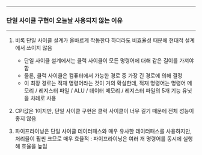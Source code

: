 ------
### 단일 사이클 구현이 오늘날 사용되지 않는 이유
------
1. 비록 단일 사이클 설계가 올바르게 작동한다 하더라도 비효율성 때문에 현대적 설계에서 쓰이지 않음
   - 단일 사이클 설계에서는 클럭 사이클이 모든 명령어에 대해 같은 길이를 가져야 함
   - 물론, 클럭 사이클은 컴퓨터에서 가능한 경로 중 가장 긴 경로에 의해 결정
   - 이 최장 경로는 적재 명령어라는 것이 거의 확실한데, 적재 명령어는 명령어 메모리 / 레지스터 파일 / ALU / 데이터 메모리 / 레지스터 파일의 5개 기능 유닛을 차례로 사용

2. CPI값은 1이지만, 단일 사이클 구현은 클럭 사이클이 너무 길기 때문에 전체 성능이 좋지 않음
3. 파이프라이닝은 단일 사이클 데이터패스와 매우 유사한 데이터패스를 사용하지만, 처리율이 훨씬 크므로 매우 효율적 : 파이프라이닝은 여러 개 명령어를 동시에 실행해 효율을 높임
